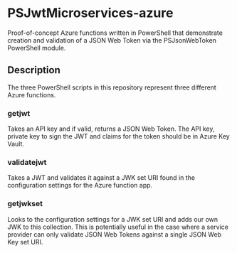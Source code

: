 # PSJwtMicroservices-azure
Proof-of-concept Azure functions written in PowerShell that demonstrate creation and validation of a JSON Web Token via the PSJsonWebToken PowerShell module.

## Description
The three PowerShell scripts in this repository represent three different Azure functions.

### getjwt
Takes an API key and if valid, returns a JSON Web Token. The API key, private key to sign the JWT and claims for the token should be in Azure Key Vault. 

### validatejwt
Takes a JWT and validates it against a JWK set URI found in the configuration settings for the Azure function app.

### getjwkset
Looks to the configuration settings for a JWK set URI and adds our own JWK to this collection. This is potentially useful in the case where a service provider can only validate JSON Web Tokens against a single JSON Web Key set URI.
